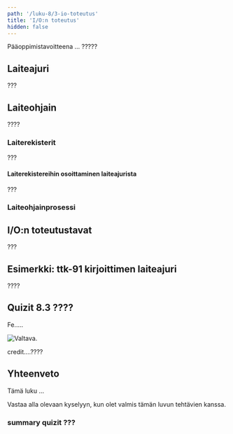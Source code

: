 ```yaml
---
path: '/luku-8/3-io-toteutus'
title: 'I/O:n toteutus'
hidden: false
---
```


<div>
<lead>Pääoppimistavoitteena ... ?????
</lead>
</div>

## Laiteajuri
???

## Laiteohjain
????

### Laiterekisterit
???

#### Laiterekistereihin osoittaminen laiteajurista
???

###  Laiteohjainprosessi


## I/O:n toteutustavat
???

## Esimerkki: ttk-91 kirjoittimen laiteajuri
????

## Quizit 8.3 ????
<!--  quizit 8.3.???  -->
<div><quiznator id="5caf0493fd9fd71425c6d6c6"></quiznator></div>

<text-box variant="example" name="Historiaa:  Tyhjiöputki">
  
Fe.....
<!-- kuva: ch-8-3-tyhjioputki    -->

![Valtava.](./ch-8-3-tyhjioputki.svg)
<div>
<illustrations motive="ch-8-3-tyhjioputki"></illustrations>
</div>
credit....???? 

</text-box>


## Yhteenveto
Tämä luku ...

Vastaa alla olevaan kyselyyn, kun olet valmis tämän luvun tehtävien kanssa.

### summary quizit ???

<div><quiznator id="5caf0493fd9fd71425c6d6c6"></quiznator></div>
